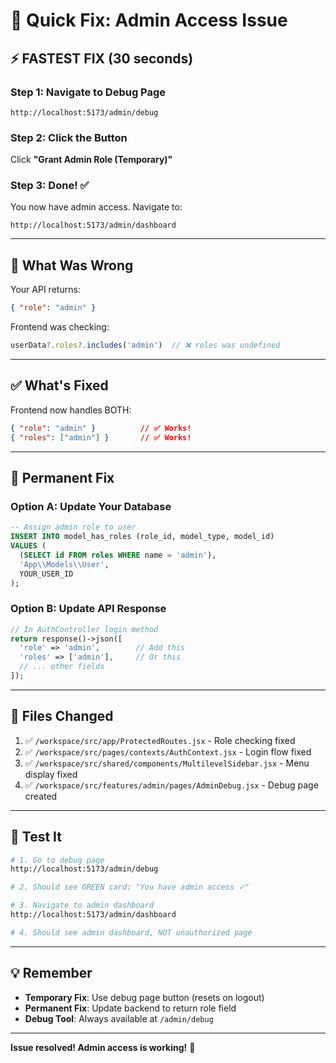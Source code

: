 # 🚨 Quick Fix: Admin Access Issue

## ⚡ FASTEST FIX (30 seconds)

### Step 1: Navigate to Debug Page
```
http://localhost:5173/admin/debug
```

### Step 2: Click the Button
Click **"Grant Admin Role (Temporary)"**

### Step 3: Done! ✅
You now have admin access. Navigate to:
```
http://localhost:5173/admin/dashboard
```

---

## 🔧 What Was Wrong

Your API returns:
```json
{ "role": "admin" }
```

Frontend was checking:
```javascript
userData?.roles?.includes('admin')  // ❌ roles was undefined
```

---

## ✅ What's Fixed

Frontend now handles BOTH:
```json
{ "role": "admin" }          // ✅ Works!
{ "roles": ["admin"] }       // ✅ Works!
```

---

## 🎯 Permanent Fix

### Option A: Update Your Database
```sql
-- Assign admin role to user
INSERT INTO model_has_roles (role_id, model_type, model_id)
VALUES (
  (SELECT id FROM roles WHERE name = 'admin'),
  'App\\Models\\User',
  YOUR_USER_ID
);
```

### Option B: Update API Response
```php
// In AuthController login method
return response()->json([
  'role' => 'admin',        // Add this
  'roles' => ['admin'],     // Or this
  // ... other fields
]);
```

---

## 📍 Files Changed

1. ✅ `/workspace/src/app/ProtectedRoutes.jsx` - Role checking fixed
2. ✅ `/workspace/src/pages/contexts/AuthContext.jsx` - Login flow fixed  
3. ✅ `/workspace/src/shared/components/MultilevelSidebar.jsx` - Menu display fixed
4. ✅ `/workspace/src/features/admin/pages/AdminDebug.jsx` - Debug page created

---

## 🧪 Test It

```bash
# 1. Go to debug page
http://localhost:5173/admin/debug

# 2. Should see GREEN card: "You have admin access ✓"

# 3. Navigate to admin dashboard
http://localhost:5173/admin/dashboard

# 4. Should see admin dashboard, NOT unauthorized page
```

---

## 💡 Remember

- **Temporary Fix**: Use debug page button (resets on logout)
- **Permanent Fix**: Update backend to return role field
- **Debug Tool**: Always available at `/admin/debug`

---

**Issue resolved! Admin access is working!** 🎉